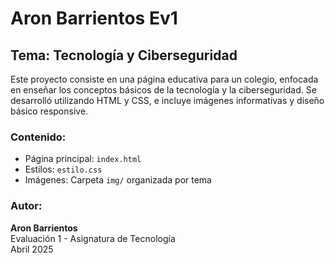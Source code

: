  # Aron Barrientos Ev1

## Tema: Tecnología y Ciberseguridad

Este proyecto consiste en una página educativa para un colegio, enfocada en enseñar los conceptos básicos de la tecnología y la ciberseguridad. Se desarrolló utilizando HTML y CSS, e incluye imágenes informativas y diseño básico responsive.

### Contenido:
- Página principal: `index.html`
- Estilos: `estilo.css`
- Imágenes: Carpeta `img/` organizada por tema

### Autor:
**Aron Barrientos**  
Evaluación 1 - Asignatura de Tecnología  
Abril 2025
